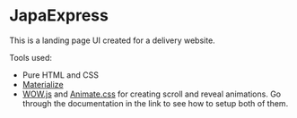# JapaExpress
This is a landing page UI created for a delivery website.

Tools used:
- Pure HTML and CSS
- [Materialize](https://materializecss.com/)
- [WOW.js](https://wowjs.uk/docs.html) and [Animate.css](https://animate.style/) for creating scroll and reveal animations. 
Go through the documentation in the link to see how to setup both of them.

